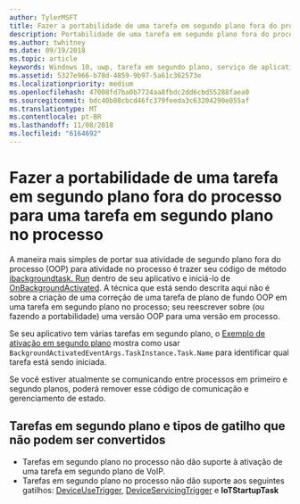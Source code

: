 ```yaml
---
author: TylerMSFT
title: Fazer a portabilidade de uma tarefa em segundo plano fora do processo para uma tarefa em segundo plano no processo
description: Portabilidade de uma tarefa em segundo plano fora do processo em uma tarefa em segundo plano no processo que é executada em seu processo de aplicativo em primeiro plano.
ms.author: twhitney
ms.date: 09/19/2018
ms.topic: article
keywords: Windows 10, uwp, tarefa em segundo plano, serviço de aplicativo
ms.assetid: 5327e966-b78d-4859-9b97-5a61c362573e
ms.localizationpriority: medium
ms.openlocfilehash: 47008fd7ba0b7724aa8fbdc2dd6cbd55288faea0
ms.sourcegitcommit: bdc40b08cbcd46fc379feeda3c63204290e055af
ms.translationtype: MT
ms.contentlocale: pt-BR
ms.lasthandoff: 11/08/2018
ms.locfileid: "6164692"
---
```

# <a name="port-an-out-of-process-background-task-to-an-in-process-background-task"></a>Fazer a portabilidade de uma tarefa em segundo plano fora do processo para uma tarefa em segundo plano no processo

A maneira mais simples de portar sua atividade de segundo plano fora do processo (OOP) para atividade no processo é trazer seu código de método [ibackgroundtask. Run](https://msdn.microsoft.com/library/windows/apps/windows.applicationmodel.background.ibackgroundtask.run.aspx?f=255&MSPPError=-2147217396) dentro de seu aplicativo e iniciá-lo de [OnBackgroundActivated](/uwp/api/windows.ui.xaml.application.onbackgroundactivated). A técnica que está sendo descrita aqui não é sobre a criação de uma correção de uma tarefa de plano de fundo OOP em uma tarefa em segundo plano no processo; seu reescrever sobre (ou fazendo a portabilidade) uma versão OOP para uma versão em processo.

Se seu aplicativo tem várias tarefas em segundo plano, o [Exemplo de ativação em segundo plano](https://github.com/Microsoft/Windows-universal-samples/tree/dev/Samples/BackgroundActivation) mostra como usar `BackgroundActivatedEventArgs.TaskInstance.Task.Name` para identificar qual tarefa está sendo iniciada.

Se você estiver atualmente se comunicando entre processos em primeiro e segundo planos, poderá remover esse código de comunicação e gerenciamento de estado.

## <a name="background-tasks-and-trigger-types-that-cannot-be-converted"></a>Tarefas em segundo plano e tipos de gatilho que não podem ser convertidos

* Tarefas em segundo plano no processo não dão suporte à ativação de uma tarefa em segundo plano de VoIP.
* Tarefas em segundo plano no processo não dão suporte aos seguintes gatilhos: [DeviceUseTrigger](https://msdn.microsoft.com/library/windows/apps/windows.applicationmodel.background.deviceusetrigger.aspx?f=255&MSPPError=-2147217396), [DeviceServicingTrigger](https://msdn.microsoft.com/library/windows/apps/windows.applicationmodel.background.deviceservicingtrigger.aspx) e **IoTStartupTask**

